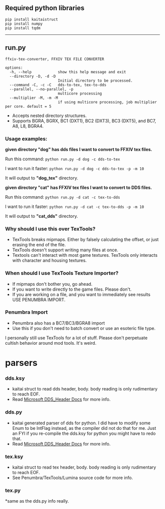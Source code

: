 ## Required python libraries

    pip install kaitaistruct
    pip install numpy
    pip install tqdm

---
## run.py
```
ffxiv-tex-converter, FFXIV TEX FILE CONVERTER

options:
  -h, --help            show this help message and exit
  --directory -D, -d -D
                        Initial directory to be processed.
  --command -C, -c -C   dds-to-tex, tex-to-dds
  --parallel, --no-parallel, -p
                        multicore processing
  --multiplier -M, -m -M
                        if using multicore processing, job multiplier per core. default = 5
```
* Accepts nested directory structures.
* Supports BGRA, BGRX, BC1 (DXT1), BC2 (DXT3), BC3 (DXT5), and BC7, A8, L8, BGRA4. 

### Usage examples:

**given directory "dog" has dds files I want to convert to FFXIV tex files.**

Run this command: `python run.py -d dog -c dds-to-tex`

I want to run it faster: `python run.py -d dog -c dds-to-tex -p -m 10`

It will output to **"dog_tex"** directory.

**given directory "cat" has FFXIV tex files I want to convert to DDS files.**

Run this command: `python run.py -d cat -c tex-to-dds`

I want to run it faster: `python run.py -d cat -c tex-to-dds -p -m 10`

It will output to **"cat_dds"** directory.

### Why should I use this over TexTools?
* TexTools breaks mipmaps. Either by falsely calculating the offset, or just erasing the end of the file.
* TexTools doesn't support writing many files at once.
* Textools can't interact with most game textures. TexTools only interacts with character and housing textures.

### When should I use TexTools Texture Importer?
* If mipmaps don't bother you, go ahead.
* If you want to write directly to the game files. Please don't.
* If you are working on a file, and you want to immediately see results USE PENUMBRA IMPORT.

### Penumbra Import
* Penumbra also has a BC7/BC3/BGRA8 import
* Use this if you don't need to batch convert or use an esoteric file type.

I personally still use TexTools for a lot of stuff. Please don't perpetuate cultish behavior around mod tools. It's weird.



# parsers

### dds.ksy

* kaitai struct to read dds header, body. body reading is only rudimentary to reach EOF.
* Read [Microsoft DDS_Header Docs](https://docs.microsoft.com/en-us/windows/win32/direct3ddds/dds-header) for more info.

### dds.py

* kaitai generated parser of dds for python. I did have to modify some Enum to be IntFlag instead, as the compiler did
  not do that for me. Just an FYI if you re-compile the dds.ksy for python you might have to redo that.
* Read [Microsoft DDS_Header Docs](https://docs.microsoft.com/en-us/windows/win32/direct3ddds/dds-header) for more info.

### tex.ksy

* kaitai struct to read tex header, body. body reading is only rudimentary to reach EOF.
* See Penumbra/TexTools/Lumina source code for more info.

### tex.py

*same as the dds.py info really.
